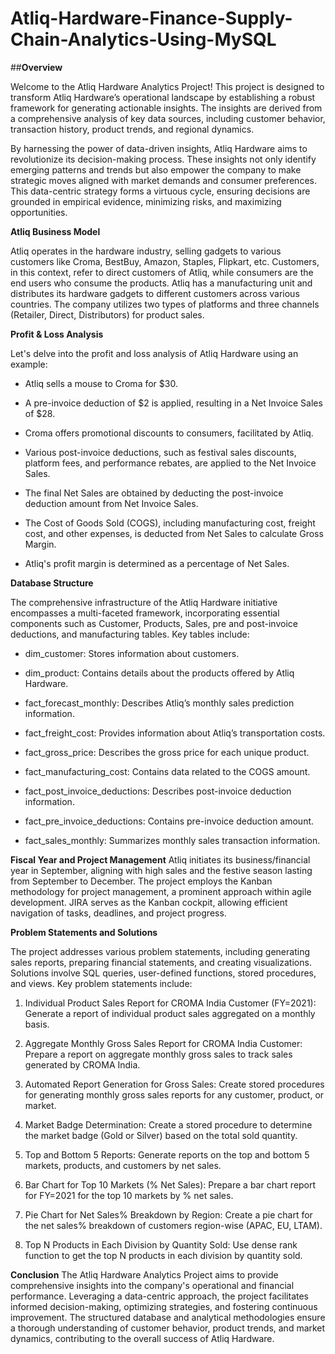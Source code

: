 # Atliq-Hardware-Finance-Supply-Chain-Analytics-Using-MySQL


##**Overview**


Welcome to the Atliq Hardware Analytics Project! This project is designed to transform Atliq Hardware’s operational landscape by establishing a robust framework for generating actionable insights. The insights are derived from a comprehensive analysis of key data sources, including customer behavior, transaction history, product trends, and regional dynamics.

By harnessing the power of data-driven insights, Atliq Hardware aims to revolutionize its decision-making process. These insights not only identify emerging patterns and trends but also empower the company to make strategic moves aligned with market demands and consumer preferences. This data-centric strategy forms a virtuous cycle, ensuring decisions are grounded in empirical evidence, minimizing risks, and maximizing opportunities.

**Atliq Business Model**


Atliq operates in the hardware industry, selling gadgets to various customers like Croma, BestBuy, Amazon, Staples, Flipkart, etc. Customers, in this context, refer to direct customers of Atliq, while consumers are the end users who consume the products. Atliq has a manufacturing unit and distributes its hardware gadgets to different customers across various countries. The company utilizes two types of platforms and three channels (Retailer, Direct, Distributors) for product sales.

**Profit & Loss Analysis**


Let's delve into the profit and loss analysis of Atliq Hardware using an example:

 * Atliq sells a mouse to Croma for $30.

 * A pre-invoice deduction of $2 is applied, resulting in a Net Invoice Sales of $28.

 * Croma offers promotional discounts to consumers, facilitated by Atliq.

 * Various post-invoice deductions, such as festival sales discounts, platform fees, and performance rebates, are applied to the Net Invoice Sales.

 * The final Net Sales are obtained by deducting the post-invoice deduction amount from Net Invoice Sales.

 * The Cost of Goods Sold (COGS), including manufacturing cost, freight cost, and other expenses, is deducted from Net Sales to calculate Gross Margin.

 * Atliq's profit margin is determined as a percentage of Net Sales.


**Database Structure**


The comprehensive infrastructure of the Atliq Hardware initiative encompasses a multi-faceted framework, incorporating essential components such as Customer, Products, Sales, pre and post-invoice deductions, and manufacturing tables. Key tables include:

* dim_customer: Stores information about customers.

* dim_product: Contains details about the products offered by Atliq Hardware.

* fact_forecast_monthly: Describes Atliq’s monthly sales prediction information.

* fact_freight_cost: Provides information about Atliq’s transportation costs.

* fact_gross_price: Describes the gross price for each unique product.

* fact_manufacturing_cost: Contains data related to the COGS amount.

* fact_post_invoice_deductions: Describes post-invoice deduction information.

* fact_pre_invoice_deductions: Contains pre-invoice deduction amount.

* fact_sales_monthly: Summarizes monthly sales transaction information.

**Fiscal Year and Project Management**
Atliq initiates its business/financial year in September, aligning with high sales and the festive season lasting from September to December. The project employs the Kanban methodology for project management, a prominent approach within agile development. JIRA serves as the Kanban cockpit, allowing efficient navigation of tasks, deadlines, and project progress.

**Problem Statements and Solutions**


The project addresses various problem statements, including generating sales reports, preparing financial statements, and creating visualizations. Solutions involve SQL queries, user-defined functions, stored procedures, and views. Key problem statements include:

1. Individual Product Sales Report for CROMA India Customer (FY=2021): Generate a report of individual product sales aggregated on a monthly basis.

2. Aggregate Monthly Gross Sales Report for CROMA India Customer: Prepare a report on aggregate monthly gross sales to track sales generated by CROMA India.

3. Automated Report Generation for Gross Sales: Create stored procedures for generating monthly gross sales reports for any customer, product, or market.

4. Market Badge Determination: Create a stored procedure to determine the market badge (Gold or Silver) based on the total sold quantity.

5. Top and Bottom 5 Reports: Generate reports on the top and bottom 5 markets, products, and customers by net sales.

6. Bar Chart for Top 10 Markets (% Net Sales): Prepare a bar chart report for FY=2021 for the top 10 markets by % net sales.

7. Pie Chart for Net Sales% Breakdown by Region: Create a pie chart for the net sales% breakdown of customers region-wise (APAC, EU, LTAM).

8. Top N Products in Each Division by Quantity Sold: Use dense rank function to get the top N products in each division by quantity sold.

**Conclusion**
The Atliq Hardware Analytics Project aims to provide comprehensive insights into the company's operational and financial performance. Leveraging a data-centric approach, the project facilitates informed decision-making, optimizing strategies, and fostering continuous improvement. The structured database and analytical methodologies ensure a thorough understanding of customer behavior, product trends, and market dynamics, contributing to the overall success of Atliq Hardware.
